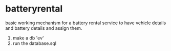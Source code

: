 # batteryrental
basic working mechanism for a battery rental service to have vehicle details and battery details and assign them.
1. make a db 'ev'
2. run the database.sql
